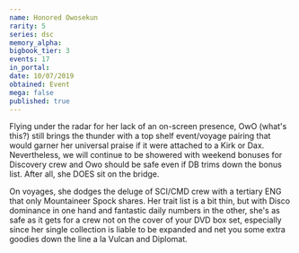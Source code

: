 ```yaml
---
name: Honored Owosekun
rarity: 5
series: dsc
memory_alpha:
bigbook_tier: 3
events: 17
in_portal:
date: 10/07/2019
obtained: Event
mega: false
published: true
---
```


Flying under the radar for her lack of an on-screen presence, OwO (what's this?) still brings the thunder with a top shelf event/voyage pairing that would garner her universal praise if it were attached to a Kirk or Dax. Nevertheless, we will continue to be showered with weekend bonuses for Discovery crew and Owo should be safe even if DB trims down the bonus list. After all, she DOES sit on the bridge.

On voyages, she dodges the deluge of SCI/CMD crew with a tertiary ENG that only Mountaineer Spock shares. Her trait list is a bit thin, but with Disco dominance in one hand and fantastic daily numbers in the other, she's as safe as it gets for a crew not on the cover of your DVD box set, especially since her single collection is liable to be expanded and net you some extra goodies down the line a la Vulcan and Diplomat.
